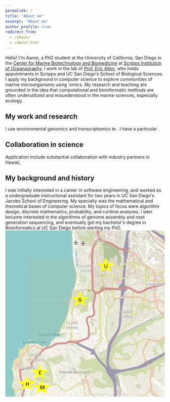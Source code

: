 ```yaml
---
permalink: /
title: "About me"
excerpt: "About me"
author_profile: true
redirect_from: 
  - /about/
  - /about.html
---
```


Hello! I'm Aaron, a PhD student at the University of California, San Diego in the [Center for Marine Biotechnology and Biomedicine](https://scripps.ucsd.edu/cmbb) at [Scripps Institution of Oceanography](https://scripps.ucsd.edu/). I work in the lab of [Prof. Eric Allen](https://eallen.scrippsprofiles.ucsd.edu/), who holds appointments in Scripps and UC San Diego's School of Biological Sciences. I apply my background in computer science to explore communities of marine microorganisms using 'omics. My research and teaching are grounded in the idea that computational and bioinformatic methods are often underutilized and misunderstood in the marine sciences, especially ecology.

My work and research
------
I use environmental genomics and transcriptomics to . I have a particular . 

Collaboration in science
----
Application include substantial collaboration with industry partners in Hawaii, 


My background and history
------
I was initially interested in a career in software engineering, and worked as a undergraduate instructional assistant for two years in UC San Diego's Jacobs School of Engineering. My specialty was the mathematical and theoretical bases of computer science. My topics of focus were algorithm design, discrete mathematics, probability, and runtime analyses. I later became interested in the algorithms of genome assembly and next generation sequencing, and eventually got my bachelor's degree in Bioinformatics at UC San Diego before starting my PhD.
![I'm a born and raised San Diegan, and I've been very lucky to have geographical stability throughout my educational career. My elementary, middle, high, undergraduate, and graduate schools have all been within a 2 mile radius!](images/map_schools.PNG)
